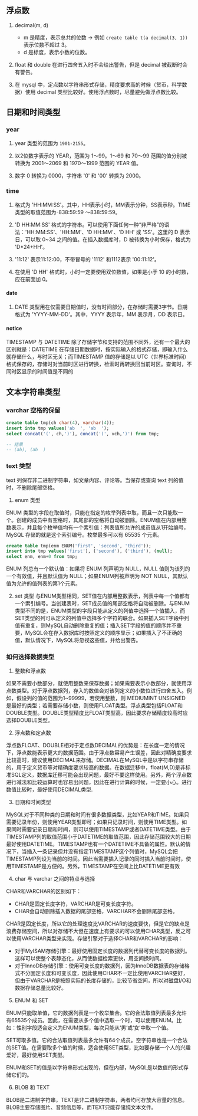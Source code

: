 ## 浮点数

1. decimal(m, d)
    - m 是精度，表示总共的位数 -> 例如 `create table t(a decimal(3, 1))` 表示位数不超过 3。
    - d 是标度，表示小数的位数。

2. float 和 double 在进行四舍五入时不会给出警告，但是 decimal 被截断时会有警告。

3. 在 mysql 中，定点数以字符串形式存储，精度要求高的时候（货币，科学数据）使用 decimal 类型比较好。使用浮点数时，尽量避免做浮点数比较。


## 日期和时间类型

### year

1. year 类型的范围为 `1901-2155`。

2. 以2位数字表示的 YEAR，范围为 1～99。1～69 和 70～99 范围的值分别被转换为 2001～2069 和 1970～1999 范围的 YEAR 值。

3. 数字 0 转换为 0000，字符串 '0' 和 '00' 转换为 2000。


### time

1. 格式为 'HH:MM:SS'。其中，HH表示小时，MM表示分钟，SS表示秒。TIME类型的取值范围为-838:59:59 ～838:59:59。

2. 'D HH:MM:SS' 格式的字符串。可以使用下面任何一种“非严格”的语法：'HH:MM:SS'、'HH:MM'、'D HH:MM'、'D HH' 或 'SS'。这里的 D 表示日，可以取 0~34 之间的值。在插入数据库时，D 被转换为小时保存，格式为 'D*24+HH'。

3. '11:12' 表示11:12:00，不带冒号的 '1112' 和1112表示 '00:11:12'。

4. 在使用 'D HH' 格式时，小时一定要使用双位数值，如果是小于 10 的小时数，应在前面加 0。

#### date

1. DATE 类型用在仅需要日期值时，没有时间部分，在存储时需要3字节。日期格式为 'YYYY-MM-DD'。其中，YYYY 表示年，MM 表示月，DD 表示日。



#### notice

TIMESTAMP 与 DATETIME 除了存储字节和支持的范围不同外，还有一个最大的区别就是：DATETIME 在存储日期数据时，按实际输入的格式存储，即输入什么就存储什么，与时区无关；而TIMESTAMP 值的存储是以 UTC（世界标准时间）格式保存的，存储时对当前时区进行转换，检索时再转换回当前时区。查询时，不同时区显示的时间值是不同的


## 文本字符串类型

### varchar 空格的保留
```sql
create table tmp(ch char(4), varchar(4));
insert into tmp values('ab  ', 'ab  ');
select concat('(', ch,')'), concat('(', vch,')') from tmp;

-- 结果
-- (ab), (ab  )
```

### text 类型

text 列保存非二进制字符串，如文章内容、评论等。当保存或查询 text 列的值时，不删除尾部空格。

1. enum 类型

ENUM 类型的字段在取值时，只能在指定的枚举列表中取，而且一次只能取一个。创建的成员中有空格时，其尾部的空格将自动被删除。ENUM值在内部用整数表示，并且每个枚举值均有一个索引值：列表值所允许的成员值从1开始编号，MySQL 存储的就是这个索引编号。枚举最多可以有 65535 个元素。

```sql
create table tmp(enm ENUM('first', 'second', 'third'));
insert into tmp values('first'), ('second'), ('third'), (null);
select enm, enm+0 from tmp;
```

ENUM 列总有一个默认值：如果将 ENUM 列声明为 NULL，NULL 值则为该列的一个有效值，并且默认值为 NULL；如果ENUM列被声明为 NOT NULL，其默认值为允许的值列表的第1个元素。

2. set 类型
与ENUM类型相同，SET值在内部用整数表示，列表中每一个值都有一个索引编号。当创建表时，SET成员值的尾部空格将自动被删除。与ENUM类型不同的是，ENUM类型的字段只能从定义的列值中选择一个值插入，而SET类型的列可从定义的列值中选择多个字符的联合。如果插入SET字段中列值有重复，则MySQL自动删除重复的值；插入SET字段的值的顺序并不重要，MySQL会在存入数据库时按照定义的顺序显示；如果插入了不正确的值，默认情况下，MySQL将忽视这些值，并给出警告。


### 如何选择数据类型

1. 整数和浮点数

如果不需要小数部分，就使用整数来保存数据；如果需要表示小数部分，就使用浮点数类型。对于浮点数据列，存入的数值会对该列定义的小数位进行四舍五入。例如，假设列的值的范围为1~99999，若使用整数，则 MEDIUMINT UNSIGNED 是最好的类型；若需要存储小数，则使用FLOAT类型。浮点类型包括FLOAT和DOUBLE类型。DOUBLE类型精度比FLOAT类型高，因此要求存储精度较高时应选择DOUBLE类型。

2. 浮点数和定点数

浮点数FLOAT、DOUBLE相对于定点数DECIMAL的优势是：在长度一定的情况下，浮点数能表示更大的数据范围。由于浮点数容易产生误差，因此对精确度要求比较高时，建议使用DECIMAL来存储。DECIMAL在MySQL中是以字符串存储的，用于定义货币等对精确度要求较高的数据。在数据迁移中，float(M,D)是非标准SQL定义，数据库迁移可能会出现问题，最好不要这样使用。另外，两个浮点数进行减法和比较运算时也容易出问题，因此在进行计算的时候，一定要小心。进行数值比较时，最好使用DECIMAL类型.

3. 日期和时间类型

MySQL对于不同种类的日期和时间有很多数据类型，比如YEAR和TIME。如果只需要记录年份，则使用YEAR类型即可；如果只记录时间，则使用TIME类型。如果同时需要记录日期和时间，则可以使用TIMESTAMP或者DATETIME类型。由于TIMESTAMP列的取值范围小于DATETIME的取值范围，因此存储范围较大的日期最好使用DATETIME。TIMESTAMP也有一个DATETIME不具备的属性。默认的情况下，当插入一条记录但并没有指定TIMESTAMP这个列值时，MySQL会把TIMESTAMP列设为当前的时间。因此当需要插入记录的同时插入当前时间时，使用TIMESTAMP是方便的。另外，TIMESTAMP在空间上比DATETIME更有效

4. char 与 varchar 之间的特点与选择

CHAR和VARCHAR的区别如下：
  - CHAR是固定长度字符，VARCHAR是可变长度字符。
  - CHAR会自动删除插入数据的尾部空格，VARCHAR不会删除尾部空格。

CHAR是固定长度，所以它的处理速度比VARCHAR的速度要快，但是它的缺点是浪费存储空间，所以对存储不大但在速度上有要求的可以使用CHAR类型，反之可以使用VARCHAR类型来实现。存储引擎对于选择CHAR和VARCHAR的影响：
  - 对于MyISAM存储引擎：最好使用固定长度的数据列代替可变长度的数据列。这样可以使整个表静态化，从而使数据检索更快，用空间换时间。
  - 对于InnoDB存储引擎：使用可变长度的数据列，因为InnoDB数据表的存储格式不分固定长度和可变长度，因此使用CHAR不一定比使用VARCHAR更好，但由于VARCHAR是按照实际的长度存储的，比较节省空间，所以对磁盘I/O和数据存储总量比较好。

5. ENUM 和 SET

ENUM只能取单值，它的数据列表是一个枚举集合。它的合法取值列表最多允许有65535个成员。因此，在需要从多个值中选取一个时，可以使用ENUM。比如：性别字段适合定义为ENUM类型，每次只能从‘男’或‘女’中取一个值。

SET可取多值。它的合法取值列表最多允许有64个成员。空字符串也是一个合法的SET值。在需要取多个值的时候，适合使用SET类型，比如要存储一个人的兴趣爱好，最好使用SET类型。

ENUM和SET的值是以字符串形式出现的，但在内部，MySQL是以数值的形式存储它们的。

6. BLOB 和 TEXT

BLOB是二进制字符串，TEXT是非二进制字符串，两者均可存放大容量的信息。BLOB主要存储图片、音频信息等，而TEXT只能存储纯文本文件。